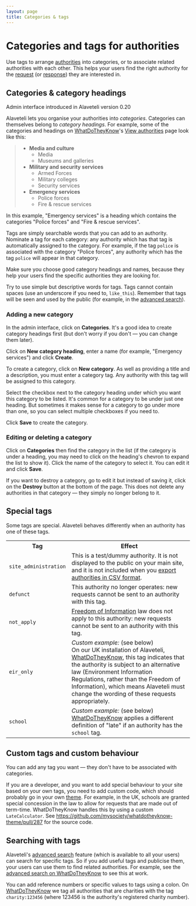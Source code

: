 ```yaml
---
layout: page
title: Categories & tags
---
```


#  Categories and tags for authorities

<p class="lead">

  Use tags to arrange
  <a href="{{ page.baseurl }}/docs/glossary/#authority"
  class="glossary__link">authorities</a> into categories, or to associate
  related authorities with each other. This helps your users find the right
  authority for the
  <a href="{{ page.baseurl }}/docs/glossary/#request" class="glossary__link">request</a>
  (or <a href="{{ page.baseurl }}/docs/glossary/#response" class="glossary__link">response</a>)
  they are interested in.
</p>

## Categories & category headings

<div class="attention-box info">
Admin interface introduced in Alaveteli version 0.20
</div>

Alaveteli lets you organise your authorities into *categories*. Categories can
themselves belong to *category headings*. For example, some of the categories
and headings on
<a href="{{ page.baseurl }}/docs/glossary/#wdtk" class="glossary__link">WhatDoTheyKnow</a>'s
<a href="https://www.whatdotheyknow.com/body/list/all">View  authorities</a> page look like this:

>  * **Media and culture**
>    * Media
>    * Museums and galleries
>  * **Military and security services**
>    * Armed Forces
>    * Military colleges
>    * Security services
>  * **Emergency services**
>    * Police forces
>    * Fire & rescue services


In this example, "Emergency services" is a heading which contains the categories
"Police forces" and "Fire & rescue services".

Tags are simply searchable words that you can add to an authority. Nominate a
tag for each category: any authority which has that tag is automatically
assigned to the category. For example, if the tag `police` is associated with
the category "Police forces", any authority which has the tag `police` will
appear in that category.

Make sure you choose good category headings and names, because they help your
users find the specific authorities they are looking for.

<div class="attention-box info">
  Try to use simple but descriptive words for tags. Tags cannot contain spaces
  (use an underscore if you need to, <code>like_this</code>).
  Remember that tags will be seen and used by the public (for example, in the
  <a href="{{ page.baseurl }}/docs/glossary/#advanced-search" class="glossary__link">advanced search</a>).
</div>

### Adding a new category

In the admin interface, click on **Categories**. It's a good idea to create
category headings first (but don't worry if you don't &mdash; you can change
them later).

Click on **New category heading**, enter a name (for example, "Emergency
services") and click **Create**.

To create a category, click on **New category**. As well as providing a title
and a description, you must enter a category tag. Any authority with this tag
will be assigned to this category.

Select the checkbox next to the category heading under which you want this
category to be listed. It's common for a category to be under just one heading.
But sometimes it makes sense for a category to go under more than one, so you
can select multiple checkboxes if you need to.

Click **Save** to create the category.

### Editing or deleting a category

Click on **Categories** then find the category in the list (if the category is
under a heading, you may need to click on the heading's chevron to expand the
list to show it). Click the name of the category to select it. You can edit it
and click **Save**.

If you want to destroy a category,  go to edit it but instead of saving it,
click on the **Destroy** button at the  bottom of the page. This does not
delete any authorities in that category &mdash; they simply no longer belong to
it.

## Special tags

Some tags are special. Alaveteli behaves differently when an authority has one
of these tags.

<table class="table">
  <tr>
    <th>
      Tag
    </th>
    <th>
      Effect
    </th>
  </tr>
  <tr>
    <td>
      <code>site_administration</code>
    </td>
    <td>
      This is a test/dummy authority. It is not displayed to the public on your
      main site, and it is not included when you
      <a href="{{ page.baseurl }}/docs/running/admin_manual/#creating-changing-and-uploading-public-authority-data">export authorities in CSV format</a>.
    </td>
  </tr>
  <tr>
    <td>
      <code>defunct</code>
    </td>
    <td>
      This authority no longer operates: new requests cannot be sent to an
      authority with this tag.
    </td>
  </tr>
  <tr>
    <td>
      <code>not_apply</code>
    </td>
    <td>
      <a href="{{ page.baseurl }}/docs/glossary/#foi" class="glossary__link">Freedom of Information</a>
      law does not apply to this authority: new requests cannot be sent to an
      authority with this tag.
    </td>
  </tr>
  <tr>
    <td>
      <code>eir_only</code>
    </td>
    <td>
      <em>Custom example:</em> (see below)<br>
      On our UK installation of Alaveteli,
      <a href="{{ page.baseurl }}/docs/glossary/#wdtk" class="glossary__link">WhatDoTheyKnow</a>,
      this tag indicates that the authority is subject to an alternative law
      (Environment Information Regulations, rather than the Freedom of
      Information), which means Alaveteli must change the wording of these
      requests appropriately.
    </td>
  </tr>
  <tr>
    <td>
      <code>school</code>
    </td>
    <td>
      <em>Custom example:</em> (see below)<br>
      <a href="{{ page.baseurl }}/docs/glossary/#wdtk" class="glossary__link">WhatDoTheyKnow</a>
      applies a different definition of "late" if an authority has the <code>school</code> tag.
    </td>
  </tr>
</table>

## Custom tags and custom behaviour

You can add any tag you want &mdash; they don't have to be associated with
categories.

If you are a developer, and you want to add special behaviour to your site
based on your own tags, you need to add custom code, which should probably go
in your own
<a href="{{ page.baseurl }}/docs/glossary/#theme" class="glossary__link">theme</a>.
For example, in the UK, schools are granted special concession in the law to allow for
requests that are made out of term-time. WhatDoTheyKnow handles this by using a
custom `LateCalculator`. See
<https://github.com/mysociety/whatdotheyknow-theme/pull/287> for the source
code.

## Searching with tags

Alaveteli's
<a href="{{ page.baseurl }}/docs/glossary/#advanced-search" class="glossary__link">advanced search</a>
feature (which is available to all your users) can search for specific tags. So
if you add useful tags and publicise them, your users can use them to find
related authorities. For example, see the <a
href="https://www.whatdotheyknow.com/advancedsearch">advanced search on
WhatDoTheyKnow</a> to see this at work.

You can add reference numbers or specific values to tags using a colon. On
<a href="{{ page.baseurl }}/docs/glossary/#wdtk" class="glossary__link">WhatDoTheyKnow</a>
we tag all authorities that are charities with the tag `charity:123456` (where
123456 is the authority's registered charity number).
